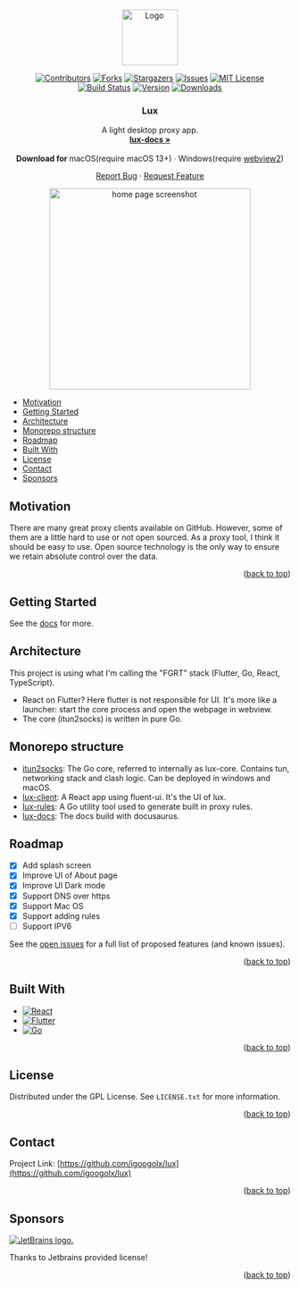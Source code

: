 <a name="readme-top"></a>

<br />
<div align="center">
  <a href="https://github.com/igoogolx/lux">
    <img src="assets/logo.png" alt="Logo" width="100" height="100">
  </a>

[![Contributors][contributors-shield]][contributors-url]
[![Forks][forks-shield]][forks-url]
[![Stargazers][stars-shield]][stars-url]
[![Issues][issues-shield]][issues-url]
[![MIT License][license-shield]][license-url]
[![Build Status][build-shield]][build-url]
[![Version][version-shield]][version-url]
[![Downloads][downloads-shield]][downloads-url]


<h3 align="center">Lux</h3>
A light desktop proxy app.
<br />
<a href="https://igoogolx.github.io/lux-docs/"><strong>lux-docs »</strong></a>
<br />
<br />
<b>Download for </b>
macOS(require macOS 13+)
·
Windows(require  <a href="https://developer.microsoft.com/en-us/microsoft-edge/webview2">webview2</a>)

<br />
  <p align="center">
    <a href="https://github.com/igoogolx/lux/issues">Report Bug</a>
    ·
    <a href="https://github.com/igoogolx/lux/issues">Request Feature</a>
  </p>
</div>

<div align="center">
 <a href="https://igoogolx.github.io/lux-docs/docs/intro">
    <img src="https://igoogolx.github.io/lux-docs/img/pages/home_page.png" alt="home page screenshot" width="360" >
  </a>
</div>
 


- [Motivation](#motivation)
- [Getting Started](#getting-started)
- [Architecture](#architecture)
- [Monorepo structure](#monorepo-structure)
- [Roadmap](#roadmap)
- [Built With](#built-with)
- [License](#license)
- [Contact](#contact)
- [Sponsors](#sponsors)



## Motivation

There are many great proxy clients available on GitHub. However, some of them are a little hard to use or not open sourced.
As a proxy tool, I think it should be easy to use. Open source technology is the only way to ensure we retain absolute control over the data.



<p align="right">(<a href="#readme-top">back to top</a>)</p>


<!-- GETTING STARTED -->
## Getting Started

See the [docs](https://igoogolx.github.io/lux-docs/docs/category/getting-started) for more.





## Architecture

This project is using what I'm calling the "FGRT" stack (Flutter, Go, React, TypeScript).

* React on Flutter? Here flutter is not responsible for UI. It's more like a launcher: 
  start the core process and open the webpage in webview.
* The core (itun2socks) is written in pure Go.


## Monorepo structure
* [itun2socks](https://github.com/igoogolx/itun2socks):  The Go core, referred to internally as lux-core. Contains tun, networking stack and clash logic. Can be deployed in windows and macOS. 
* [lux-client](https://github.com/igoogolx/lux-client):  A React app using fluent-ui. It's the UI of lux.
* [lux-rules](https://github.com/igoogolx/lux-rules): A Go utility tool used to generate built in proxy rules.
* [lux-docs](https://github.com/igoogolx/lux-docs): The docs build with docusaurus.

## Roadmap

- [x] Add splash screen
- [x] Improve UI of About page
- [x] Improve UI Dark mode
- [x] Support DNS over https
- [x] Support Mac OS
- [x] Support adding rules
- [ ] Support IPV6

See the [open issues](https://github.com/igoogolx/lux/issues) for a full list of proposed features (and known issues).

<p align="right">(<a href="#readme-top">back to top</a>)</p>



## Built With

* [![React][React.js]][React-url]
* [![Flutter][Flutter]][Flutter-url]
* [![Go][Go.dev]][Golang-url]

<p align="right">(<a href="#readme-top">back to top</a>)</p>


<!-- LICENSE -->
## License

Distributed under the GPL License. See `LICENSE.txt` for more information.

<p align="right">(<a href="#readme-top">back to top</a>)</p>



<!-- CONTACT -->
## Contact

Project Link: [https://github.com/igoogolx/lux](https://github.com/igoogolx/lux)

<p align="right">(<a href="#readme-top">back to top</a>)</p>



<!-- Sponsors -->
## Sponsors

<a href="https://jb.gg/OpenSourceSupport">
<img src="https://resources.jetbrains.com/storage/products/company/brand/logos/jetbrains.png" alt="JetBrains logo.">
</a>

Thanks to Jetbrains provided license!

<p align="right">(<a href="#readme-top">back to top</a>)</p>


[contributors-shield]: https://img.shields.io/github/contributors/igoogolx/lux.svg
[contributors-url]: https://github.com/igoogolx/lux/graphs/contributors
[forks-shield]: https://img.shields.io/github/forks/igoogolx/lux.svg
[forks-url]: https://github.com/igoogolx/lux/network/members
[stars-shield]: https://img.shields.io/github/stars/igoogolx/lux.svg
[stars-url]: https://github.com/igoogolx/lux/stargazers
[issues-shield]: https://img.shields.io/github/issues/igoogolx/lux.svg
[issues-url]: https://github.com/igoogolx/lux/issues
[license-shield]: https://img.shields.io/github/license/igoogolx/lux.svg
[license-url]: https://github.com/igoogolx/lux/blob/master/LICENSE
[build-shield]: https://github.com/igoogolx/lux/actions/workflows/build.yml/badge.svg
[build-url]: https://github.com/igoogolx/lux/actions/workflows/build.yml
[version-shield]: https://img.shields.io/github/v/release/igoogolx/lux
[version-url]: https://github.com/igoogolx/lux/releases

[downloads-shield]: https://img.shields.io/github/downloads/igoogolx/lux/total
[downloads-url]: https://github.com/igoogolx/lux/releases

[React.js]: https://img.shields.io/badge/React-20232A?logo=react&logoColor=61DAFB
[React-url]: https://reactjs.org/
[Flutter]: https://img.shields.io/badge/Flutter-%2302569B.svg?logo=flutter&logoColor=61DAFB
[Flutter-url]: https://flutter.dev/
[Go.dev]: https://img.shields.io/badge/Go-20232A?logo=go&logoColor=61DAFB
[Golang-url]: https://go.dev/
[Node-url]: https://nodejs.org/


